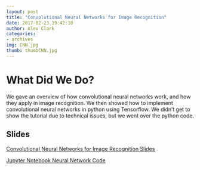 ```yaml
---
layout: post
title: "Convolutional Neural Networks for Image Recognition"
date: 2017-02-23 19:42:18
author: Alex Clark
categories:
- archives
img: CNN.jpg
thumb: thumbCNN.jpg
---
```


# What Did We Do?

We gave an overview of how convolutional neural networks work, and how they apply in image recognition. We then showed how to implement convolutional neural networks in python using Tensorflow. We didn’t get to show the tutorial due to technical issues, but we went over the python code.

## Slides

[Convolutional Neural Networks for Image Recognition Slides](https://drive.google.com/file/d/0B_KcZO759g2vSGhMNjFpUFBMY3M/view?usp=sharing)

[Jupyter Notebook Neural Network Code](https://drive.google.com/file/d/0B_KcZO759g2vQkZ3VVBmM2QyMXc/view?usp=sharing)
